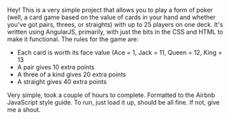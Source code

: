Hey! This is a very simple project that allows you to play a form of poker (well, a card game based on the value of cards in your hand and whether you've got pairs, threes, or straights) with up to 25 players on one deck. It's written using AngularJS, primarily, with just the bits in the CSS and HTML to make it functional. The rules for the game are:
 - Each card is worth its face value (Ace = 1, Jack = 11, Queen = 12, King = 13
 - A pair gives 10 extra points
 - A three of a kind gives 20 extra points
 - A straight gives 40 extra points
 
Very simple, took a couple of hours to complete. Formatted to the Airbnb JavaScript style guide. To run, just load it up, should be all fine. If not, give me a shout.
